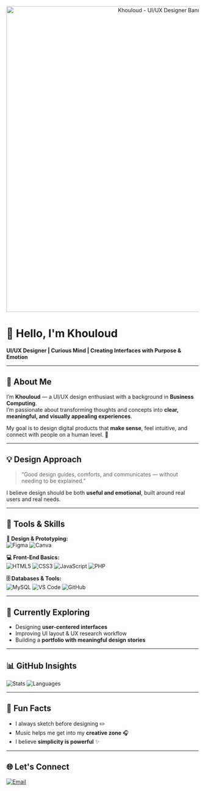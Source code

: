 <!-- 🎨 Personal Banner -->
<p align="center">
  <img src="https://i.ibb.co/5nX6bGd/khouloud-UIUX-Designer.png" alt="Khouloud - UI/UX Designer Banner" width="800">
</p>

# 🌸 Hello, I'm Khouloud

**UI/UX Designer | Curious Mind | Creating Interfaces with Purpose & Emotion**

---

## 🌷 About Me
I’m **Khouloud** — a UI/UX design enthusiast with a background in **Business Computing**.  
I’m passionate about transforming thoughts and concepts into **clear, meaningful, and visually appealing experiences**.

My goal is to design digital products that **make sense**, feel intuitive, and connect with people on a human level. 🌱

---

## 💡 Design Approach
> “Good design guides, comforts, and communicates — without needing to be explained.”

I believe design should be both **useful and emotional**, built around real users and real needs.

---

## 🧠 Tools & Skills

**🎨 Design & Prototyping:**  
![Figma](https://img.shields.io/badge/Figma-F24E1E?style=for-the-badge&logo=figma&logoColor=white)
![Canva](https://img.shields.io/badge/Canva-00C4CC?style=for-the-badge&logo=canva&logoColor=white)

**💻 Front-End Basics:**  
![HTML5](https://img.shields.io/badge/HTML5-E34F26?style=flat&logo=html5&logoColor=white)
![CSS3](https://img.shields.io/badge/CSS3-1572B6?style=flat&logo=css3&logoColor=white)
![JavaScript](https://img.shields.io/badge/JavaScript-F7DF1E?style=flat&logo=javascript&logoColor=black)
![PHP](https://img.shields.io/badge/PHP-777BB4?style=flat&logo=php&logoColor=white)

**🗄 Databases & Tools:**  
![MySQL](https://img.shields.io/badge/MySQL-4479A1?style=flat&logo=mysql&logoColor=white)
![VS Code](https://img.shields.io/badge/VS%20Code-007ACC?style=for-the-badge&logo=visualstudiocode&logoColor=white)
![GitHub](https://img.shields.io/badge/GitHub-181717?style=for-the-badge&logo=github&logoColor=white)

---

## 💬 Currently Exploring
- Designing **user-centered interfaces**
- Improving UI layout & UX research workflow
- Building a **portfolio with meaningful design stories**

---

## 📊 GitHub Insights

![Stats](https://github-readme-stats.vercel.app/api?username=khouloodchb9-dotcom&show_icons=true&theme=tokyonight)
![Languages](https://github-readme-stats.vercel.app/api/top-langs/?username=khouloodchb9-dotcom&layout=compact&theme=tokyonight)

---

## 🌈 Fun Facts
- I always sketch before designing ✏️  
- Music helps me get into my **creative zone** 🎧  
- I believe **simplicity is powerful** ✨  

---

## 🌐 Let's Connect
[![Email](https://img.shields.io/badge/Email-D14836?style=for-the-badge&logo=gmail&logoColor=white)](mailto:khouloudchb9@gmail.com)
